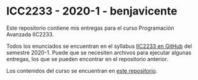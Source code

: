 # ICC2233 - 2020-1 - benjavicente

Este repositorio contiene mis entregas para el curso Programación Avanzada IIC2233.

Todos los enunciados se encuentran en el syllabus [IIC2233 en GitHub](https://github.com/IIC2233)
del semestre 2020-1. Puede que se necesiten archivos para ejecutar algunas entregas, los que se pueden
encontrar en el repositorio anterior.

Los contenidos del curso se encuentran en [este repositorio](https://github.com/IIC2233/contenidos).
